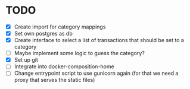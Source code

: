 # TODO

* [X] Create import for category mappings
* [X] Set own postgres as db
* [X] Create interface to select a list of transactions that should be set to a category
* [ ] Maybe implement some logic to guess the category?
* [X] Set up git
* [ ] Integrate into docker-composition-home
* [ ] Change entrypoint script to use gunicorn again (for that we need a proxy that serves the static files)